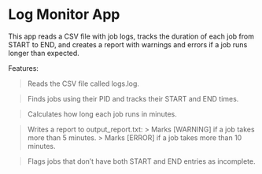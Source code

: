 # Log Monitor App
This app reads a CSV file with job logs, tracks the duration of each job from START to END, and creates a report with warnings and errors if a job runs longer than expected.

Features:
> Reads the CSV file called logs.log.

> Finds jobs using their PID and tracks their START and END times.

> Calculates how long each job runs in minutes.

> Writes a report to output_report.txt:
    > Marks [WARNING] if a job takes more than 5 minutes.
    > Marks [ERROR] if a job takes more than 10 minutes.

> Flags jobs that don’t have both START and END entries as incomplete.
